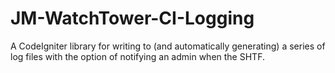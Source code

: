 JM-WatchTower-CI-Logging
========================

A CodeIgniter library for writing to (and automatically generating) a series of log files with the option of notifying an admin when the SHTF.